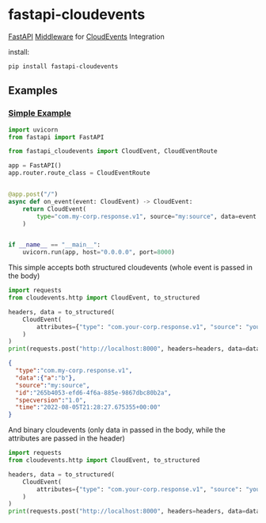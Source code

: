 # fastapi-cloudevents
[FastAPI](https://fastapi.tiangolo.com/) [Middleware](https://fastapi.tiangolo.com/tutorial/middleware/) for [CloudEvents](https://cloudevents.io/) Integration

install:

```
pip install fastapi-cloudevents
```
   
## Examples

### [Simple Example](examples/simple_server)
```python
import uvicorn
from fastapi import FastAPI

from fastapi_cloudevents import CloudEvent, CloudEventRoute

app = FastAPI()
app.router.route_class = CloudEventRoute


@app.post("/")
async def on_event(event: CloudEvent) -> CloudEvent:
    return CloudEvent(
        type="com.my-corp.response.v1", source="my:source", data=event.data
    )


if __name__ == "__main__":
    uvicorn.run(app, host="0.0.0.0", port=8000)
```

This simple accepts both structured cloudevents (whole event is passed in the
 body) 
```python
import requests
from cloudevents.http import CloudEvent, to_structured

headers, data = to_structured(
    CloudEvent(
        attributes={"type": "com.your-corp.response.v1", "source": "your:source"}
    )
)
print(requests.post("http://localhost:8000", headers=headers, data=data).content)
```
```json
{
  "type":"com.my-corp.response.v1",
  "data":{"a":"b"},
  "source":"my:source",
  "id":"265b4053-efd6-4f6a-885e-9867dbc80b2a",
  "specversion":"1.0",
  "time":"2022-08-05T21:28:27.675355+00:00"
}
```
And binary cloudevents (only data in passed in the body, while the attributes are
 passed in the header)
```python
import requests
from cloudevents.http import CloudEvent, to_structured

headers, data = to_structured(
    CloudEvent(
        attributes={"type": "com.your-corp.response.v1", "source": "your:source"}
    )
)
print(requests.post("http://localhost:8000", headers=headers, data=data).content)
```



